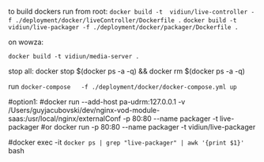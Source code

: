  to build dockers run from root:
 `docker build -t  vidiun/live-controller -f ./deployment/docker/liveController/Dockerfile .`
 `docker build -t  vidiun/live-packager -f ./deployment/docker/packager/Dockerfile .`
 
 on wowza:
 
  `docker build -t vidiun/media-server .`
  
stop all:
docker stop $(docker ps -a -q) && docker rm  $(docker ps -a -q)

run
`docker-compose   -f ./deployment/docker/docker-compose.yml up
`
 
 
 
 #option1:
 #docker  run --add-host pa-udrm:127.0.0.1    -v /Users/guyjacubovski/dev/nginx-vod-module-saas:/usr/local/nginx/externalConf  -p 80:80  --name packager  -t live-packager
 #or docker  run    -p 80:80  --name packager  -t vidiun/live-packager
 
 
 #docker exec -it `docker ps | grep "live-packager" | awk '{print $1}'` bash
 
 
